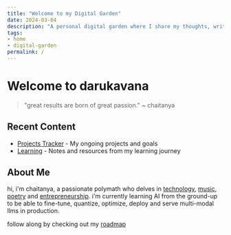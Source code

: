 ```yaml
---
title: "Welcome to my Digital Garden"
date: 2024-03-04
description: "A personal digital garden where I share my thoughts, writings, and projects"
tags:
- home
- digital-garden
permalink: /
---
```

# Welcome to darukavana

> "great results are born of great passion." ~ chaitanya

## Recent Content

- [Projects Tracker](/tracker) - My ongoing projects and goals
- [Learning](/learning) - Notes and resources from my learning journey

## About Me

hi, i'm chaitanya, a passionate polymath who delves in [technology](https://www.linkedin.com/in/chaitannah), [music](https://instagram.com/chtnyh), [poetry](https://www.amazon.com/3415-ode-heartbreaks-Chaitanya-Mittal/dp/B0C1J6Q1JG) and [entrepreneurship](https://www.chtnnh.site). i'm currently learning AI from the ground-up to be able to fine-tune, quantize, optimize, deploy and serve multi-modal llms in production.

follow along by checking out my [roadmap](/learning/ai/roadmap)
